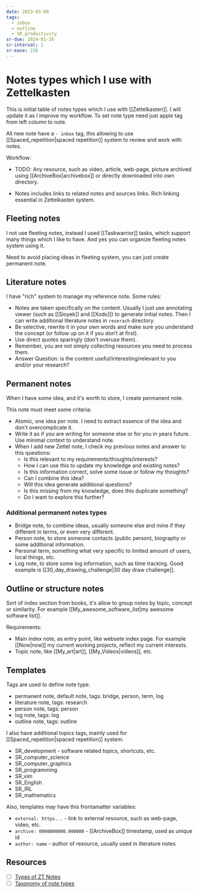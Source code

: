 ```yaml
---
date: 2023-03-09
tags:
  - inbox
  - outline
  - SR_productivity
sr-due: 2024-01-26
sr-interval: 1
sr-ease: 226
---
```


# Notes types which I use with Zettelkasten

This is initial table of notes types which I use with [[Zettelkasten]]. I will
update it as I improve my workflow. To set note type need just apple tag from
left column to note.

All new note have a `- inbox` tag, this allowing to use
[[Spaced_repetition|spaced repetition]] system to review and work with notes.

Workflow:

- TODO: Any resource, such as video, article, web-page, picture archived using
[[ArchiveBox|archivebox]] or directly downloaded into own directory.

 - Notes includes links to related notes and sources links. Rich linking
 essential in Zettelkasten system.

## Fleeting notes

I not use fleeting notes, instead I used [[Taskwarrior]] tasks, which
support many things which I like to have. And yes you can organize fleeting
notes system using it.

Need to avoid placing ideas in fleeting system, you can just create permanent
note.

## Literature notes

I have "rich" system to manage my reference note. Some rules:
- Notes are taken specifically on the content. Usually I just use annotating
viewer (such as [[Sioyek]] and [[Xodo]]) to
generate initial notes. Then I can write additional literature notes in
`reserach` directory.
- Be selective, rewrite it in your own words and make sure you understand the
concept (or follow up on it if you don’t at first).
- Use direct quotes sparingly (don't overuse them).
- Remember, you are not simply collecting resources you need to process them.
- Answer Question: is the content useful/interesting/relevant to you and/or your
research?

## Permanent notes

When I have some idea, and it's worth to store, I create permanent note.

This note must meet some criteria:
- Atomic, one idea per note. I need to extract essence of the idea and don't
overcomplicate it.
- Write it as if you are writing for someone else or for you in years future.
Use minimal context to understand note.
- When I add new Zettel note, I check my previous notes and answer to this
questions:
    * Is this relevant to my requirements/thoughts/interests?
    * How I can use this to update my knowledge and existing notes?
    * Is this information correct, solve some issue or follow my thoughts?
    * Can I combine this idea?
    * Will this idea generate additional questions?
    * Is this missing from my knowledge, does this duplicate something?
    * Do I want to explore this further?

### Additional permanent notes types

- Bridge note, to combine ideas, usually someone else and mine if they different
  in terms, or even very different.
- Person note, to store someone contacts (public person), biography or some
additional information.
- Personal term, something what very specific to limited amount of users, local
  things, etc.
- Log note, to store some log information, such as time tracking. Good example
is [[30_day_drawing_challenge|30 day draw challenge]].

## Outline or structure notes

Sort of index section from books, it's allow to group notes by topic, concept or
similarity. For example [[My_awesome_software_list|my awesome software list]].

Requirements:
- Main index note, as entry point, like websete index page. For example
[[Now|now]] my current working projects, reflect my current interests.
- Topic note, like [[My_art|art]], [[My_Videos|videos]], etc.

## Templates

Tags are used to define note type.

- permanent note, default note, tags: bridge, person, term, log
- literature note, tags: research
- person note, tags: person
- log note, tags: log
- outline note, tags: outline

I also have additional topics tags, mainly used for
[[Spaced_repetition|spaced repetition]] system:
- SR_development - software related topics, shortcuts, etc.
- SR_computer_science
- SR_computer_graphics
- SR_programming
- SR_vim
- SR_English
- SR_IRL
- SR_mathematics

Also, templates may have this frontamatter variables:
- `external: https...` - link to external resource, such as web-page, video, etc.
- `archive: 0000000000.000000` - [[ArchiveBox]] timestamp, used as unique id
- `author: name` - author of resource, usually used in literature notes

## Resources

- [ ] [Types of ZT Notes](https://zk.zettel.page/types-of-notes)
- [ ] [Taxonomy of note types](https://notes.andymatuschak.org/Taxonomy_of_note_types)
